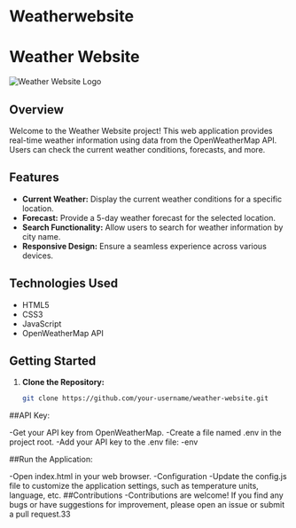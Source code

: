 # Weatherwebsite
# Weather Website

![Weather Website Logo](link_to_logo_image)

## Overview

Welcome to the Weather Website project! This web application provides real-time weather information using data from the OpenWeatherMap API. Users can check the current weather conditions, forecasts, and more.

## Features

- **Current Weather:** Display the current weather conditions for a specific location.
- **Forecast:** Provide a 5-day weather forecast for the selected location.
- **Search Functionality:** Allow users to search for weather information by city name.
- **Responsive Design:** Ensure a seamless experience across various devices.

## Technologies Used

- HTML5
- CSS3
- JavaScript
- OpenWeatherMap API

## Getting Started

1. **Clone the Repository:**
   ```bash
   git clone https://github.com/your-username/weather-website.git
##API Key:

-Get your API key from OpenWeatherMap.
-Create a file named .env in the project root.
-Add your API key to the .env file:
-env

##Run the Application:

-Open index.html in your web browser.
-Configuration
-Update the config.js file to customize the application settings, such as temperature units, language, etc.
##Contributions
-Contributions are welcome! If you find any bugs or have suggestions for improvement, please open an issue or submit a pull request.33
